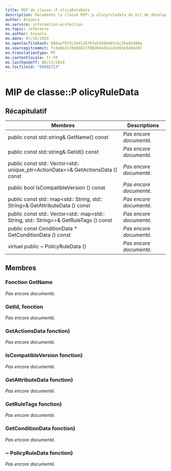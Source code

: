 ```yaml
---
title: MIP de classe::P olicyRuleData
description: Documente la classe MIP::p olicyruledata du kit de développement logiciel (SDK) Microsoft Information Protection (MIP).
author: BryanLa
ms.service: information-protection
ms.topic: reference
ms.author: bryanla
ms.date: 07/16/2019
ms.openlocfilehash: b88aef075c3ed126767eb3b9bb65c6c2bad24d0a
ms.sourcegitcommit: fcde8b31f8685023f002044d3a1d1903e548d207
ms.translationtype: MT
ms.contentlocale: fr-FR
ms.lasthandoff: 08/21/2019
ms.locfileid: "69892713"
---
```

# <a name="class-mippolicyruledata"></a>MIP de classe::P olicyRuleData 
  
## <a name="summary"></a>Récapitulatif
 Membres                        | Descriptions                                
--------------------------------|---------------------------------------------
public const std::string& GetName() const  | _Pas encore documenté._
public const std::string& GetId() const  | _Pas encore documenté._
public const std:: Vector\<std:: unique_ptr\<ActionData\>\>& GetActionsData () const  | _Pas encore documenté._
public bool IsCompatibleVersion () const  | _Pas encore documenté._
public const std:: map\<std:: String, std:: String\>& GetAttributeData () const  | _Pas encore documenté._
public const std:: Vector\<std:: map\<std:: String, std:: String\>\>& GetRuleTags () const  | _Pas encore documenté._
public const ConditionData * GetConditionData () const  | _Pas encore documenté._
virtuel public ~ PolicyRuleData ()  | _Pas encore documenté._
  
## <a name="members"></a>Membres
  
### <a name="getname-function"></a>Fonction GetName
_Pas encore documenté._

  
### <a name="getid-function"></a>GetId, fonction
_Pas encore documenté._

  
### <a name="getactionsdata-function"></a>GetActionsData fonction)
_Pas encore documenté._

  
### <a name="iscompatibleversion-function"></a>IsCompatibleVersion fonction)
_Pas encore documenté._

  
### <a name="getattributedata-function"></a>GetAttributeData fonction)
_Pas encore documenté._

  
### <a name="getruletags-function"></a>GetRuleTags fonction)
_Pas encore documenté._

  
### <a name="getconditiondata-function"></a>GetConditionData fonction)
_Pas encore documenté._

  
### <a name="policyruledata-function"></a>~ PolicyRuleData fonction)
_Pas encore documenté._
